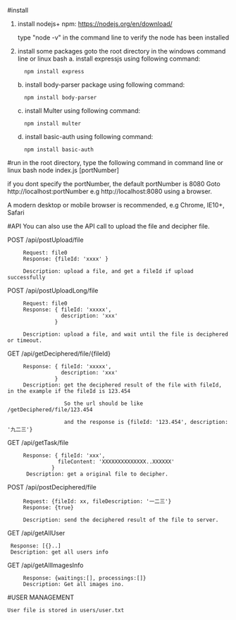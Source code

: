 #install
1. install nodejs+ npm:
   https://nodejs.org/en/download/

   type "node -v" in the command line to verify the node has been installed

2. install some packages
   goto the root directory in the windows command line or linux bash
   a. install expressjs using following command:
   
         npm install express
      
   b. install body-parser package using following command:
   
         npm install body-parser
      
   c. install Multer using following command:
   
         npm install multer
   d. install basic-auth using following command:
   
		 npm install basic-auth

#run
in the root directory, type the following command in command line or linux bash
   node index.js [portNumber]


if you dont specify the portNumber, the default portNumber is 8080
Goto http://localhost:portNumber e.g http://localhost:8080 using a browser.

A modern desktop or mobile browser is recommended, e.g Chrome, IE10+, Safari


#API
You can also use the API call to upload the file and decipher file.

   POST  /api/postUpload/file
         
         Request: file0
         Response: {fileId: 'xxxx' }
         
         Description: upload a file, and get a fileId if upload successfully

  POST  /api/postUploadLong/file
         
         Request: file0
         Response: { fileId: 'xxxxx', 
                     description: 'xxx'
                   }
         
         Description: upload a file, and wait until the file is deciphered or timeout.
         
   GET   /api/getDeciphered/file/{fileId}
   
         Response: { fileId: 'xxxxx', 
                     description: 'xxx'
                   }
         Description: get the deciphered result of the file with fileId, in the example if the fileId is 123.454
         
                      So the url should be like  /getDeciphered/file/123.454
                      
                      and the response is {fileId: '123.454', description: '九二三'}
                      
   GET  /api/getTask/file
   
         Response: { fileId: 'xxx',
                    fileContent: 'XXXXXXXXXXXXXX..XXXXXX'
                  }
          Description: get a original file to decipher.
        
   POST /api/postDeciphered/file
   
         Request: {fileId: xx, fileDescription: '一二三'}
         Response: {true}
         
         Description: send the deciphered result of the file to server.
         
   GET  /api/getAllUser
   	
   	 Response: [{}..]
   	 Description: get all users info
   
   GET	/api/getAllImagesInfo
  
         Response: {waitings:[], processings:[]}
         Description: Get all images ino.
   	
#USER MANAGEMENT
    
    User file is stored in users/user.txt
    
